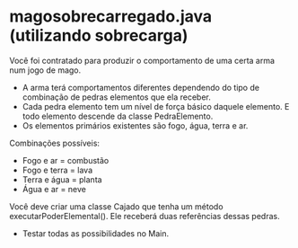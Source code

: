 # magosobrecarregado.java (utilizando sobrecarga)

Você foi contratado para produzir o comportamento de uma certa arma num jogo de mago. 
- A arma terá comportamentos diferentes dependendo do tipo de combinação de pedras elementos que ela receber.
- Cada pedra elemento tem um nível de força básico daquele elemento. E todo elemento descende da classe PedraElemento.
- Os elementos primários existentes são fogo, água, terra e ar.

Combinações possíveis:
- Fogo e  ar = combustão 
- Fogo e terra = lava
- Terra e água = planta
- Água e ar = neve

Você deve criar uma classe Cajado que tenha um método executarPoderElemental(). Ele receberá duas referências dessas pedras. 
- Testar todas as possibilidades no Main.
